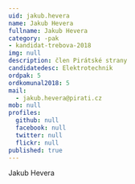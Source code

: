 ```yaml
---
uid: jakub.hevera
name: Jakub Hevera
fullname: Jakub Hevera
category: -pak
- kandidat-trebova-2018
img: null
description: člen Pirátské strany
candidatedesc: Elektrotechnik
ordpak: 5
ordkomunal2018: 5
mail:
  - jakub.hevera@pirati.cz
mob: null
profiles:
  github: null
  facebook: null
  twitter: null
  flickr: null
published: true
---
```


Jakub Hevera
